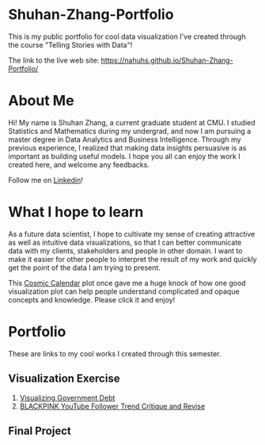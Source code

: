 # Shuhan-Zhang-Portfolio
This is my public portfolio for cool data visualization I've created through the course "Telling Stories with Data"!

The link to the live web site: https://nahuhs.github.io/Shuhan-Zhang-Portfolio/

# About Me
Hi! My name is Shuhan Zhang, a current graduate student at CMU. I studied Statistics and Mathematics during my undergrad, and now I am pursuing a master degree in Data Analytics and Business Intelligence. Through my previous experience, I realized that making data insights persuasive is as important as building useful models. I hope you all can enjoy the work I created here, and welcome any feedbacks.

Follow me on [Linkedin](https://www.linkedin.com/in/shuhan-zhang-752918179/)!

# What I hope to learn
As a future data scientist, I hope to cultivate my sense of creating attractive as well as intuitive data visualizations, so that I can better communicate data with my clients, stakeholders and people in other domain. I want to make it easier for other people to interpret the result of my work and quickly get the point of the data I am trying to present. 

This [Cosmic Calendar](https://en.wikipedia.org/wiki/Cosmic_Calendar) plot once gave me a huge knock of how one good visualization plot can help people understand complicated and opaque concepts and knowledge. Please click it and enjoy!

# Portfolio
These are links to my cool works I created through this semester.

## Visualization Exercise
1. [Visualizing Government Debt](/government-debt-viz.md)
2. [BLACKPINK YouTube Follower Trend Critique and Revise](/blackpink-youtube-follower.md)

## Final Project
